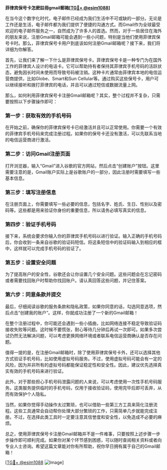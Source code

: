 **菲律宾保号卡怎麽註冊gmail郵箱[[TG💪+ @esim1088](https://t.me/s/esim1088)]**

在当今这个数字化时代，电子邮件已经成为我们生活中不可或缺的一部分。无论是工作还是生活，电子邮件都为我们提供了便捷的沟通方式。而Gmail作为全球最受欢迎的电子邮件服务之一，自然成为了许多人的首选。然而，对于一些居住在海外的朋友来说，注册Gmail邮箱可能会遇到一些小问题，特别是当他们使用菲律宾保号卡时。那么，菲律宾保号卡用户到底该如何注册Gmail邮箱呢？接下来，我们将详细为你解答。

首先，让我们来了解一下什么是菲律宾保号卡。菲律宾保号卡是一种专门为在国外工作的菲律宾人设计的电话卡。它可以帮助持有者保持其菲律宾手机号码的活跃状态，避免因长时间未使用而导致号码被注销。这种卡片通常由菲律宾本地的电信运营商提供，比如Globe、Smart和Sun Cellular等。通过购买这些保号卡，用户可以继续接听和拨打菲律宾的电话，并且可以通过短信或数据流量上网。

那么，如何利用菲律宾保号卡注册Gmail邮箱呢？其实，整个过程并不复杂，只需要按照以下步骤操作即可：

### 第一步：获取有效的手机号码

在开始之前，确保你的菲律宾保号卡已经激活并且可以正常使用。你需要一个有效的菲律宾手机号码来完成注册过程。如果你的保号卡还没有激活，可以先联系当地的电信运营商进行激活。

### 第二步：访问Gmail注册页面

打开浏览器，输入“Gmail”进入谷歌的官方网站，然后点击“创建账户”按钮。这里需要注意的是，Gmail账户实际上是谷歌账户的一部分，因此注册时需要填写一些基本信息。

### 第三步：填写注册信息

在注册页面上，你需要填写一些必要的信息，包括名字、姓氏、生日、性别以及密码等。这些都是用来验证你身份的重要信息，所以请务必填写真实的信息。

### 第四步：验证手机号码

接下来，系统会要求你输入你的菲律宾手机号码以进行验证。输入正确的手机号码后，你会收到一条来自谷歌的验证码短信。将这条短信中的验证码输入到相应的框中，这样就可以完成手机号码的验证了。

### 第五步：设置安全问题

为了提高账户的安全性，谷歌还会让你设置几个安全问题。这些问题会在忘记密码或者需要找回账户时帮助你找回账户。请认真回答这些问题，并记住答案。

### 第六步：同意条款并提交

最后，仔细阅读谷歌的服务条款和隐私政策，如果你同意的话，勾选同意选项，然后点击“创建我的账户”。这样，你就成功注册了一个新的Gmail邮箱！

在整个注册过程中，你可能还会遇到一些小插曲，比如网络连接不稳定导致验证码接收失败等问题。这时候不要慌张，耐心等待几分钟后再试一次即可。如果多次尝试仍然无法解决问题，可以考虑更换网络环境或者联系电信运营商确认是否存在问题。

值得一提的是，在注册Gmail邮箱时，除了使用菲律宾保号卡外，还可以选择其他方式验证手机号码，比如使用虚拟号码服务。不过，使用虚拟号码可能会有一定的风险，因为并非所有的虚拟号码都能保证稳定性和安全性。因此，建议优先选择真实有效的手机号码来进行验证。

此外，对于那些担心手机号码泄露问题的人来说，可以考虑使用一次性手机号码服务。这类服务提供临时的手机号码，仅用于接收验证码，使用完毕后即可丢弃，从而有效保护个人隐私。

当然，如果你觉得手动操作太过繁琐，也可以借助一些第三方工具来简化注册流程。这些工具通常会自动帮你处理大部分繁琐的工作，只需简单几步就能完成注册。不过，在选择此类工具时一定要注意其信誉度和安全性，以免造成不必要的麻烦。

总之，使用菲律宾保号卡注册Gmail邮箱并不是一件难事，只要按照上述步骤一步步操作即可顺利完成。如果你对某个环节感到困惑，可以随时查阅相关资料或者向专业人士咨询。希望这篇文章能对你有所帮助，祝你早日拥有属于自己的Gmail邮箱！

[[TG💪+ @esim1088](https://t.me/s/esim1088) ![Image](https://i.postimg.cc/4NQfJmqS/Snipaste-2025-05-13-00-14-12.png)]